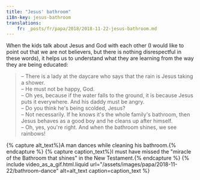 ```yaml
---
title: "Jesus' bathroom"
i18n-key: jesus-bathroom
translations:
    fr: _posts/fr/papa/2018/2018-11-22-jesus-bathroom.md
---
```


When the kids talk about Jesus and God with each other (I would like to point
out that we are not believers, but there is nothing disrespectful in these
words), it helps us to understand what they are learning from the way they are
being educated:

<!-- more -->

> – There is a lady at the daycare who says that the rain is Jesus taking a
> shower.  
> – He must not be happy, God.  
> – Oh yes, because if the water falls to the ground, it is because Jesus puts
> it everywhere. And his daddy must be angry.  
> – Do you think he's being scolded, Jesus?  
> – Not necessarily. If he knows it's the whole family's bathroom, then Jesus
> behaves as a good boy and he cleans up after himself.  
> – Oh, yes, you're right. And when the bathroom shines, we see rainbows!

{% capture alt_text%}A man dances while cleaning his bathroom.{% endcapture %}
{% capture caption_text%}I must have missed the "miracle of the Bathroom that
shines" in the New Testament.{% endcapture %}
{% include video_as_a_gif.html.liquid
url="/assets/images/papa/2018-11-22/bathroom-dance"
alt=alt_text
caption=caption_text
%}

